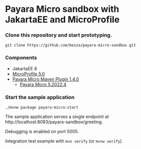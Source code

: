 # Payara Micro sandbox with JakartaEE and MicroProfile

### Clone this repository and start prototyping.
```shell
git clone https://github.com/besza/payara-micro-sandbox.git
```  
### Components
* JakartaEE 8
* [MicroProfile 5.0](https://github.com/eclipse/microprofile)
* [Payara Micro Maven Plugin 1.4.0](https://github.com/payara/ecosystem-maven/tree/master/payara-micro-maven-plugin)
  * [Payara Micro 5.2022.4](https://docs.payara.fish/community/docs/Technical%20Documentation/Payara%20Micro%20Documentation/Overview.html)

### Start the sample application
```shell
./mvnw package payara-micro:start
```
The sample application serves a single endpoint at http://localhost:8083/payara-sandbox/greeting. 

Debugging is enabled on port 5005.

Integration test example with `mvn verify` (or `mvnw verify`).